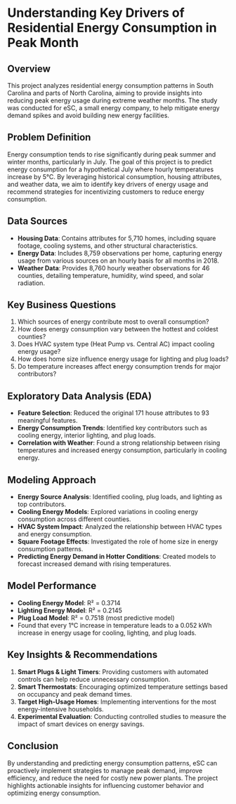 # Understanding Key Drivers of Residential Energy Consumption in Peak Month

## Overview
This project analyzes residential energy consumption patterns in South Carolina and parts of North Carolina, aiming to provide insights into reducing peak energy usage during extreme weather months. The study was conducted for eSC, a small energy company, to help mitigate energy demand spikes and avoid building new energy facilities.

## Problem Definition
Energy consumption tends to rise significantly during peak summer and winter months, particularly in July. The goal of this project is to predict energy consumption for a hypothetical July where hourly temperatures increase by 5°C. By leveraging historical consumption, housing attributes, and weather data, we aim to identify key drivers of energy usage and recommend strategies for incentivizing customers to reduce energy consumption.

## Data Sources
- **Housing Data**: Contains attributes for 5,710 homes, including square footage, cooling systems, and other structural characteristics.
- **Energy Data**: Includes 8,759 observations per home, capturing energy usage from various sources on an hourly basis for all months in 2018.
- **Weather Data**: Provides 8,760 hourly weather observations for 46 counties, detailing temperature, humidity, wind speed, and solar radiation.

## Key Business Questions
1. Which sources of energy contribute most to overall consumption?
2. How does energy consumption vary between the hottest and coldest counties?
3. Does HVAC system type (Heat Pump vs. Central AC) impact cooling energy usage?
4. How does home size influence energy usage for lighting and plug loads?
5. Do temperature increases affect energy consumption trends for major contributors?

## Exploratory Data Analysis (EDA)
- **Feature Selection**: Reduced the original 171 house attributes to 93 meaningful features.
- **Energy Consumption Trends**: Identified key contributors such as cooling energy, interior lighting, and plug loads.
- **Correlation with Weather**: Found a strong relationship between rising temperatures and increased energy consumption, particularly in cooling energy.

## Modeling Approach
- **Energy Source Analysis**: Identified cooling, plug loads, and lighting as top contributors.
- **Cooling Energy Models**: Explored variations in cooling energy consumption across different counties.
- **HVAC System Impact**: Analyzed the relationship between HVAC types and energy consumption.
- **Square Footage Effects**: Investigated the role of home size in energy consumption patterns.
- **Predicting Energy Demand in Hotter Conditions**: Created models to forecast increased demand with rising temperatures.

## Model Performance
- **Cooling Energy Model**: R² = 0.3714
- **Lighting Energy Model**: R² = 0.2145
- **Plug Load Model**: R² = 0.7518 (most predictive model)
- Found that every 1°C increase in temperature leads to a 0.052 kWh increase in energy usage for cooling, lighting, and plug loads.

## Key Insights & Recommendations
1. **Smart Plugs & Light Timers**: Providing customers with automated controls can help reduce unnecessary consumption.
2. **Smart Thermostats**: Encouraging optimized temperature settings based on occupancy and peak demand times.
3. **Target High-Usage Homes**: Implementing interventions for the most energy-intensive households.
4. **Experimental Evaluation**: Conducting controlled studies to measure the impact of smart devices on energy savings.

## Conclusion
By understanding and predicting energy consumption patterns, eSC can proactively implement strategies to manage peak demand, improve efficiency, and reduce the need for costly new power plants. The project highlights actionable insights for influencing customer behavior and optimizing energy consumption.

